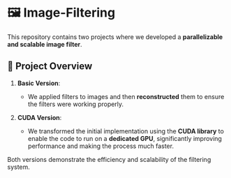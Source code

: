 # 🖼️ Image-Filtering

This repository contains two projects where we developed a **parallelizable and scalable image filter**.

## 📜 Project Overview
1. **Basic Version**:
   - We applied filters to images and then **reconstructed** them to ensure the filters were working properly.
   
2. **CUDA Version**:
   - We transformed the initial implementation using the **CUDA library** to enable the code to run on a **dedicated GPU**, significantly improving performance and making the process much faster.

Both versions demonstrate the efficiency and scalability of the filtering system.
